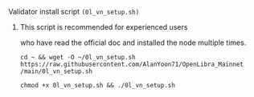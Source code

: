 Validator install script `(0l_vn_setup.sh)`

1. This script is recommended for experienced users

   who have read the official doc and installed the node multiple times.

   `cd ~ && wget -O ~/0l_vn_setup.sh https://raw.githubusercontent.com/AlanYoon71/OpenLibra_Mainnet
/main/0l_vn_setup.sh`

   `chmod +x 0l_vn_setup.sh && ./0l_vn_setup.sh`
